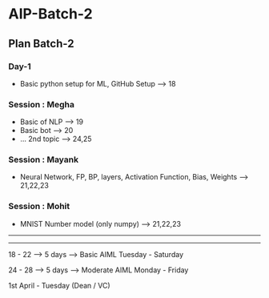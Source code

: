 # AIP-Batch-2

## Plan Batch-2

### Day-1

- Basic python setup for ML, GitHub Setup --> 18

### Session : Megha

- Basic of NLP --> 19
- Basic bot --> 20
- ... 2nd topic --> 24,25

### Session : Mayank

- Neural Network, FP, BP, layers, Activation Function, Bias, Weights --> 21,22,23

### Session : Mohit

- MNIST Number model (only numpy) --> 21,22,23

---

---

18 - 22 --> 5 days --> Basic AIML
Tuesday - Saturday

24 - 28 --> 5 days --> Moderate AIML
Monday - Friday

1st April - Tuesday (Dean / VC)
